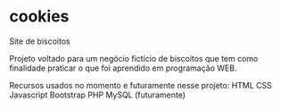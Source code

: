 # cookies
Site de biscoitos

Projeto voltado para um negócio fictício de biscoitos que tem como finalidade praticar o que foi aprendido em programação WEB.

Recursos usados no momento e futuramente nesse projeto:
HTML
CSS
Javascript 
Bootstrap
PHP 
MySQL (futuramente)
